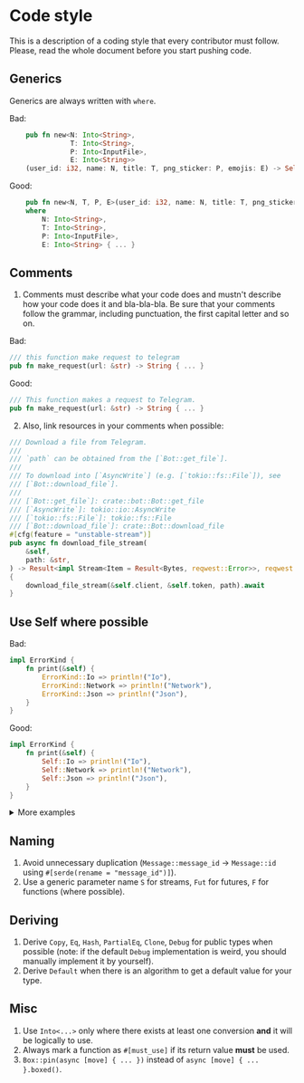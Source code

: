 # Code style
This is a description of a coding style that every contributor must follow. Please, read the whole document before you start pushing code.

## Generics
Generics are always written with `where`.

Bad:

```rust
    pub fn new<N: Into<String>,
               T: Into<String>,
               P: Into<InputFile>,
               E: Into<String>>
    (user_id: i32, name: N, title: T, png_sticker: P, emojis: E) -> Self { ... }
```

Good:

```rust
    pub fn new<N, T, P, E>(user_id: i32, name: N, title: T, png_sticker: P, emojis: E) -> Self
    where
        N: Into<String>,
        T: Into<String>,
        P: Into<InputFile>,
        E: Into<String> { ... }
```

## Comments
 1. Comments must describe what your code does and mustn't describe how your code does it and bla-bla-bla. Be sure that your comments follow the grammar, including punctuation, the first capital letter and so on.

Bad:

```rust
/// this function make request to telegram
pub fn make_request(url: &str) -> String { ... }
```

Good:

```rust
/// This function makes a request to Telegram.
pub fn make_request(url: &str) -> String { ... }
```

 2. Also, link resources in your comments when possible:

```rust
/// Download a file from Telegram.
///
/// `path` can be obtained from the [`Bot::get_file`].
///
/// To download into [`AsyncWrite`] (e.g. [`tokio::fs::File`]), see
/// [`Bot::download_file`].
///
/// [`Bot::get_file`]: crate::bot::Bot::get_file
/// [`AsyncWrite`]: tokio::io::AsyncWrite
/// [`tokio::fs::File`]: tokio::fs::File
/// [`Bot::download_file`]: crate::Bot::download_file
#[cfg(feature = "unstable-stream")]
pub async fn download_file_stream(
    &self,
    path: &str,
) -> Result<impl Stream<Item = Result<Bytes, reqwest::Error>>, reqwest::Error>
{
    download_file_stream(&self.client, &self.token, path).await
}
```

## Use Self where possible
Bad:

```rust
impl ErrorKind {
    fn print(&self) {
        ErrorKind::Io => println!("Io"),
        ErrorKind::Network => println!("Network"),
        ErrorKind::Json => println!("Json"),
    }
}
```

Good:
```rust
impl ErrorKind {
    fn print(&self) {
        Self::Io => println!("Io"),
        Self::Network => println!("Network"),
        Self::Json => println!("Json"),
    }
}
```

<details>
    <summary>More examples</summary>
    
Bad:
    
```rust
impl<'a> AnswerCallbackQuery<'a> {
    pub(crate) fn new<C>(bot: &'a Bot, callback_query_id: C) -> AnswerCallbackQuery<'a>
    where
C: Into<String>, { ... }
```

Good:
    
```rust
impl<'a> AnswerCallbackQuery<'a> {
    pub(crate) fn new<C>(bot: &'a Bot, callback_query_id: C) -> Self
    where
C: Into<String>, { ... }
```
</details>

## Naming
 1. Avoid unnecessary duplication (`Message::message_id` -> `Message::id` using `#[serde(rename = "message_id")]`).
 2. Use a generic parameter name `S` for streams, `Fut` for futures, `F` for functions (where possible).

## Deriving
 1. Derive `Copy`, `Eq`, `Hash`, `PartialEq`, `Clone`, `Debug` for public types when possible (note: if the default `Debug` implementation is weird, you should manually implement it by yourself).
 2. Derive `Default` when there is an algorithm to get a default value for your type.

## Misc
 1. Use `Into<...>` only where there exists at least one conversion **and** it will be logically to use.
 2. Always mark a function as `#[must_use]` if its return value **must** be used.
 3. `Box::pin(async [move] { ... })` instead of `async [move] { ... }.boxed()`.

